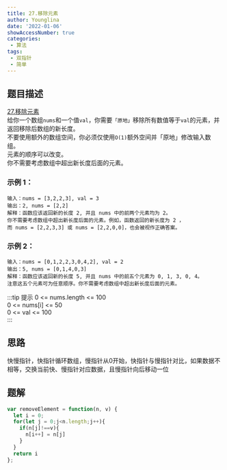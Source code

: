 ```yaml
---
title: 27.移除元素
author: Younglina
date: '2022-01-06'
showAccessNumber: true
categories:
 - 算法
tags:
 - 双指针
 - 简单
---
```


## 题目描述
[27.移除元素](https://leetcode-cn.com/problems/remove-element/)  
给你一个数组`nums`和一个值`val`，你需要`「原地」`移除所有数值等于`val`的元素，并返回移除后数组的新长度。  
不要使用额外的数组空间，你必须仅使用`O(1)`额外空间并「原地」修改输入数组。  
元素的顺序可以改变。  
你不需要考虑数组中超出新长度后面的元素。

### 示例 1：
```
输入：nums = [3,2,2,3], val = 3  
输出：2, nums = [2,2]  
解释：函数应该返回新的长度 2, 并且 nums 中的前两个元素均为 2。
你不需要考虑数组中超出新长度后面的元素。例如，函数返回的新长度为 2 ，
而 nums = [2,2,3,3] 或 nums = [2,2,0,0]，也会被视作正确答案。
```

### 示例 2：
```
输入：nums = [0,1,2,2,3,0,4,2], val = 2  
输出：5, nums = [0,1,4,0,3]  
解释：函数应该返回新的长度 5, 并且 nums 中的前五个元素为 0, 1, 3, 0, 4。
注意这五个元素可为任意顺序。你不需要考虑数组中超出新长度后面的元素。
```

:::tip 提示
0 <= nums.length <= 100  
0 <= nums[i] <= 50  
0 <= val <= 100  
:::

## 思路
快慢指针，快指针循环数组，慢指针从0开始，快指针与慢指针对比，如果数据不相等，交换当前快、慢指针对应数据，且慢指针向后移动一位
## 题解
```javascript
var removeElement = function(n, v) {
  let i = 0;
  for(let j = 0;j<n.length;j++){
    if(n[j]!==v){
      n[i++] = n[j]
    }
  }
  return i
};
```